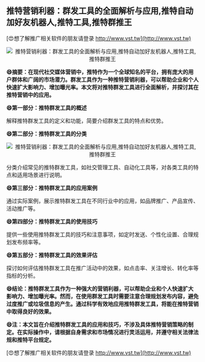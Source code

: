 ## **推特营销利器：群发工具的全面解析与应用,推特自动加好友机器人,推特工具,推特群推王**

[😍想了解推广相关软件的朋友请登录 http://www.vst.tw](http://www.vst.tw)

 <center><img src="https://vst.tw/MP4/tuiguang/png/1.png" alt="推特营销利器：群发工具的全面解析与应用,推特自动加好友机器人,推特工具,推特群推王"></center>

**😄摘要：在现代社交媒体营销中，推特作为一个全球知名的平台，拥有庞大的用户群体和广阔的市场潜力。群发工具作为一种推特营销利器，可以帮助企业和个人快速扩大影响力、增加曝光率。本文将对推特群发工具进行全面解析，并探讨其在推特营销中的应用。**

**😄第一部分：推特群发工具的概述**

解释推特群发工具的定义和功能，简要介绍群发工具的特点和优势。

**😄第二部分：推特群发工具的分类**

 <center><img src="https://vst.tw/MP4/tuiguang/png/0.png" alt="推特营销利器：群发工具的全面解析与应用,推特自动加好友机器人,推特工具,推特群推王"></center>

分类介绍常见的推特群发工具，如社交管理工具、自动化工具等，对各类工具的特点和适用场景进行说明。

**😄第三部分：推特群发工具的应用案例**

通过实际案例，展示推特群发工具在不同行业中的应用，如品牌推广、产品宣传、活动推广等。

**😄第四部分：推特群发工具的使用技巧**

提供一些使用推特群发工具的技巧和注意事项，如定时发送、个性化设置、合理规划发布频率等。

**😄第五部分：推特群发工具的效果评估**

探讨如何评估推特群发工具在推广活动中的效果，如点击率、关注增长、转化率等指标的分析。

**😄结论：推特群发工具作为一种强大的营销利器，可以帮助企业和个人快速扩大影响力、增加曝光率。然而，在使用群发工具时需要注意合理规划发布内容，避免过度推广或垃圾信息的产生。通过科学有效地应用推特群发工具，将能在推特营销中取得良好的效果。**

**😄注：本文旨在介绍推特群发工具的应用和技巧，不涉及具体推特营销策略的制定。在实际操作中，请根据自身需求和市场情况进行灵活运用，并遵守相关法律法规和推特平台规定。**

[😍想了解推广相关软件的朋友请登录 http://www.vst.tw](http://www.vst.tw)



